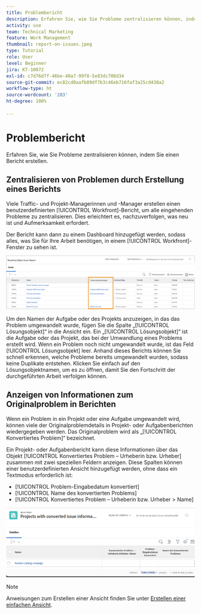 ```yaml
---
title: Problembericht
description: Erfahren Sie, wie Sie Probleme zentralisieren können, indem Sie einen Bericht erstellen.
activity: use
team: Technical Marketing
feature: Work Management
thumbnail: report-on-issues.jpeg
type: Tutorial
role: User
level: Beginner
jira: KT-10072
exl-id: c7d76d7f-46be-40a7-99f8-5e83dc708d34
source-git-commit: ec82cd0aafb89df7b3c46eb716faf3a25cd438a2
workflow-type: ht
source-wordcount: '283'
ht-degree: 100%

---
```


# Problembericht

Erfahren Sie, wie Sie Probleme zentralisieren können, indem Sie einen Bericht erstellen.

## Zentralisieren von Problemen durch Erstellung eines Berichts

Viele Traffic- und Projekt-Managerinnen und -Manager erstellen einen benutzerdefinierten [!UICONTROL Workfront]-Bericht, um alle eingehenden Probleme zu zentralisieren. Dies erleichtert es, nachzuverfolgen, was neu ist und Aufmerksamkeit erfordert.

Der Bericht kann dann zu einem Dashboard hinzugefügt werden, sodass alles, was Sie für Ihre Arbeit benötigen, in einem [!UICONTROL Workfront]-Fenster zu sehen ist.

![Ein Bild der Spalte [!UICONTROL Lösungsobjekt] eines Problemberichts.](assets/18-resolving-object-report.png)

Um den Namen der Aufgabe oder des Projekts anzuzeigen, in das das Problem umgewandelt wurde, fügen Sie die Spalte „[!UICONTROL Lösungsobjekt]“ in die Ansicht ein. Ein „[!UICONTROL Lösungsobjekt]“ ist die Aufgabe oder das Projekt, das bei der Umwandlung eines Problems erstellt wird. Wenn ein Problem noch nicht umgewandelt wurde, ist das Feld [!UICONTROL Lösungsobjekt] leer. Anhand dieses Berichts können Sie schnell erkennen, welche Probleme bereits umgewandelt wurden, sodass keine Duplikate entstehen. Klicken Sie einfach auf den Lösungsobjektnamen, um es zu öffnen, damit Sie den Fortschritt der durchgeführten Arbeit verfolgen können.

## Anzeigen von Informationen zum Originalproblem in Berichten

Wenn ein Problem in ein Projekt oder eine Aufgabe umgewandelt wird, können viele der Originalproblemdetails in Projekt- oder Aufgabenberichten wiedergegeben werden. Das Originalproblem wird als „[!UICONTROL Konvertiertes Problem]“ bezeichnet.

Ein Projekt- oder Aufgabenbericht kann diese Informationen über das Objekt [!UICONTROL Konvertiertes Problem – Urheberin bzw. Urheber] zusammen mit zwei speziellen Feldern anzeigen. Diese Spalten können einer benutzerdefinierten Ansicht hinzugefügt werden, ohne dass ein Textmodus erforderlich ist:

* [!UICONTROL Problem-Eingabedatum konvertiert]
* [!UICONTROL Name des konvertierten Problems]
* [!UICONTROL Konvertiertes Problem – Urheberin bzw. Urheber > Name]

![Ein Bild der Informationen zu Problemberichten.](assets/19-text-mode-reporting-for-issues.png)

>[!NOTE]
>
>Anweisungen zum Erstellen einer Ansicht finden Sie unter [Erstellen einer einfachen Ansicht](https://experienceleague.adobe.com/docs/workfront-learn/tutorials-workfront/reporting/basic-reporting/create-a-basic-view.html?lang=de).

